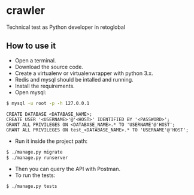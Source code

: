 # crawler
Technical test as Python developer in retoglobal

## How to use it
- Open a terminal.
- Download the source code.
- Create a virtualenv or virtualenwrapper with python 3.x.
- Redis and mysql should be intalled and running.
- Install the requirements.
- Open mysql: 
```bash
$ mysql -u root -p -h 127.0.0.1
```
```mysql
CREATE DATABASE <DATABASE_NAME>;
CREATE USER '<USERNAME>'@'<HOST>' IDENTIFIED BY '<PASSWORD>';
GRANT ALL PRIVILEGES ON <DATABASE_NAME>.* TO 'USERNAME'@'HOST';
GRANT ALL PRIVILEGES ON test_<DATABASE_NAME>.* TO 'USERNAME'@'HOST';
```
- Run it inside the project path:
```bash
$ ./manage.py migrate
$ ./manage.py runserver
```
- Then you can query the API with Postman.
- To run the tests:
```bash
$ ./manage.py tests
```

